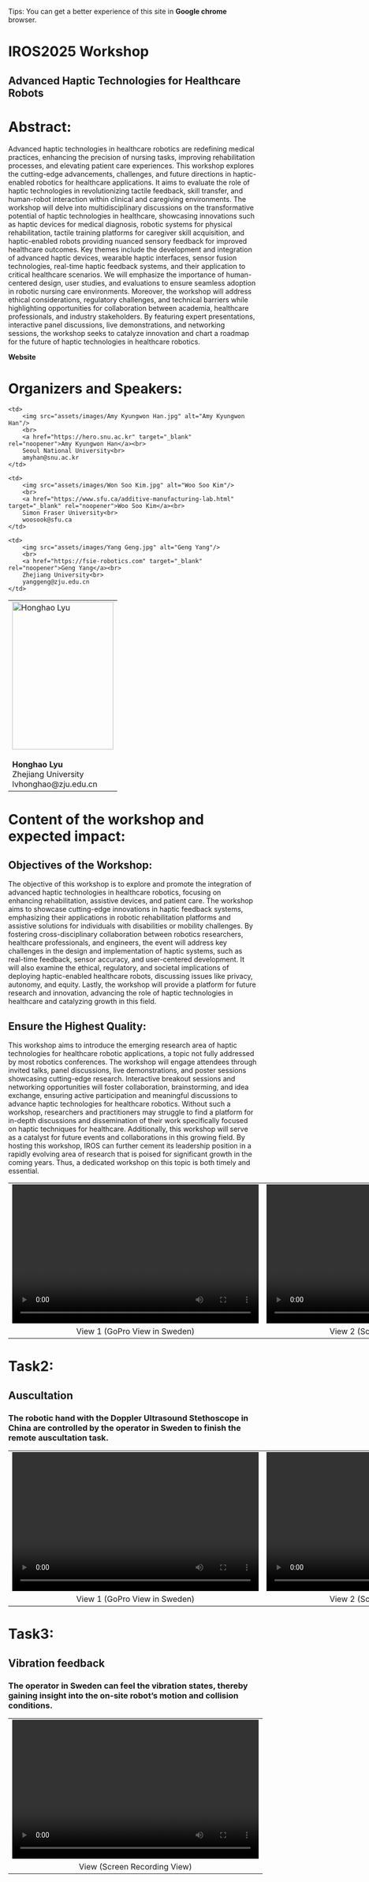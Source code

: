 Tips: You can get a better experience of this site in [Google chrome](https://www.google.com/chrome) browser.

# IROS2025 Workshop
## Advanced Haptic Technologies for Healthcare Robots

<!-- <p align='center'>
<img src="https://honghaolyu.github.io/intercontinental-teleoperation/assets/images/teleop-dualarm.gif" width="400" height="240" alt="demo of dualarm teleop"/>
<img src="https://honghaolyu.github.io/intercontinental-teleoperation/assets/images/teleop-grasp.gif" width="400" height="240" alt="demo of dualarm grasp"/>
</p> -->

# Abstract:
Advanced haptic technologies in healthcare robotics are redefining medical practices, enhancing the precision of nursing tasks, improving rehabilitation processes, and elevating patient care experiences. This workshop explores the cutting-edge advancements, challenges, and future directions in haptic-enabled robotics for healthcare applications. It aims to evaluate the role of haptic technologies in revolutionizing tactile feedback, skill transfer, and human-robot interaction within clinical and caregiving environments. The workshop will delve into multidisciplinary discussions on the transformative potential of haptic technologies in healthcare, showcasing innovations such as haptic devices for medical diagnosis, robotic systems for physical rehabilitation, tactile training platforms for caregiver skill acquisition, and haptic-enabled robots providing nuanced sensory feedback for improved healthcare outcomes. Key themes include the development and integration of advanced haptic devices, wearable haptic interfaces, sensor fusion technologies, real-time haptic feedback systems, and their application to critical healthcare scenarios. We will emphasize the importance of human-centered design, user studies, and evaluations to ensure seamless adoption in robotic nursing care environments. Moreover, the workshop will address ethical considerations, regulatory challenges, and technical barriers while highlighting opportunities for collaboration between academia, healthcare professionals, and industry stakeholders. By featuring expert presentations, interactive panel discussions, live demonstrations, and networking sessions, the workshop seeks to catalyze innovation and chart a roadmap for the future of haptic technologies in healthcare robotics.

[Website](https://fsie-robotics.com/IROS2025-Workshop-AHFHR)

# Organizers and Speakers:

<!DOCTYPE html>
<html lang="zh">
<head> 
<meta charset="utf-8"> 
<title>Organizers and Speakers</title> 
<style>
    table {
        width: 1000px;
        border-collapse: collapse;
    }

    td {
        background-color: #FFFFFF;
        width: 250px;
        text-align: center; 
        vertical-align: middle;
        padding: 10px;
    }

    img {
        width: 205px;
        height: 300px;
        display: block; 
        margin: 0 auto; 
    }

    a {
        text-decoration: none;
        font-weight: bold;
    }
</style>
</head>
<body>
 
<table border="0">
<tr>
    <td>
        <img src="assets/images/Lyu Honghao img.jpg" alt="Honghao Lyu"/>
        <br>
        <a href="https://fsie-robotics.com" target="_blank" rel="noopener">Honghao Lyu</a><br>
        Zhejiang University<br>
        lvhonghao@zju.edu.cn
    </td>

    <td>
        <img src="assets/images/Amy Kyungwon Han.jpg" alt="Amy Kyungwon Han"/>
        <br>
        <a href="https://hero.snu.ac.kr" target="_blank" rel="noopener">Amy Kyungwon Han</a><br>
        Seoul National University<br>
        amyhan@snu.ac.kr
    </td>

    <td>
        <img src="assets/images/Won Soo Kim.jpg" alt="Woo Soo Kim"/>
        <br>
        <a href="https://www.sfu.ca/additive-manufacturing-lab.html" target="_blank" rel="noopener">Woo Soo Kim</a><br>
        Simon Fraser University<br>
        woosook@sfu.ca
    </td>

    <td>
        <img src="assets/images/Yang Geng.jpg" alt="Geng Yang"/>
        <br>
        <a href="https://fsie-robotics.com" target="_blank" rel="noopener">Geng Yang</a><br>
        Zhejiang University<br>
        yanggeng@zju.edu.cn
    </td>
</tr>
</table>
 
</body>
</html>


# Content of the workshop and expected impact:
## Objectives of the Workshop:
The objective of this workshop is to explore and promote the integration of advanced haptic technologies in healthcare robotics, focusing on enhancing rehabilitation, assistive devices, and patient care. The workshop aims to showcase cutting-edge innovations in haptic feedback systems, emphasizing their applications in robotic rehabilitation platforms and assistive solutions for individuals with disabilities or mobility challenges. By fostering cross-disciplinary collaboration between robotics researchers, healthcare professionals, and engineers, the event will address key challenges in the design and implementation of haptic systems, such as real-time feedback, sensor accuracy, and user-centered development. It will also examine the ethical, regulatory, and societal implications of deploying haptic-enabled healthcare robots, discussing issues like privacy, autonomy, and equity. Lastly, the workshop will provide a platform for future research and innovation, advancing the role of haptic technologies in healthcare and catalyzing growth in this field.

## Ensure the Highest Quality:
This workshop aims to introduce the emerging research area of haptic technologies for healthcare robotic applications, a topic not fully addressed by most robotics conferences. The workshop will engage attendees through invited talks, panel discussions, live demonstrations, and poster sessions showcasing cutting-edge research. Interactive breakout sessions and networking opportunities will foster collaboration, brainstorming, and idea exchange, ensuring active participation and meaningful discussions to advance haptic technologies for healthcare robotics. Without such a workshop, researchers and practitioners may struggle to find a platform for in-depth discussions and dissemination of their work specifically focused on haptic techniques for healthcare. Additionally, this workshop will serve as a catalyst for future events and collaborations in this growing field. By hosting this workshop, IROS can further cement its leadership position in a rapidly evolving area of research that is poised for significant growth in the coming years. Thus, a dedicated workshop on this topic is both timely and essential.

<table align='center'>
<tr>
<td align='center' valign="middle"> <video src="assets\media\zip\workpiece insertion_view2.mp4" type="video/mp4" controls="controls" width="500" height="282"> 您的浏览器不支持播放该视频！</video> </td>
<td align='center' valign="middle"> <video src="assets\media\zip\workpiece insertion_view1.mp4" type="video/mp4" controls="controls" width="500" height="282"> 您的浏览器不支持播放该视频！</video> </td>
</tr>
<tr>
<td align='center'> View 1 (GoPro View in Sweden) </td>
<td align='center'> View 2 (Screen Recording View) </td>
</tr>
</table>

# Task2:
## Auscultation

### The robotic hand with the Doppler Ultrasound Stethoscope in China are controlled by the operator in Sweden to finish the remote auscultation task.

<table align='center'>
<tr>
<td align='center' valign="middle"> <video src="assets\media\zip\auscultation_view2.mp4" type="video/mp4" controls="controls" width="500" height="282"> 您的浏览器不支持播放该视频！</video> </td>
<td align='center' valign="middle"> <video src="assets\media\zip\auscultation_view1.mp4" type="video/mp4" controls="controls" width="500" height="282"> 您的浏览器不支持播放该视频！</video> </td>
</tr>
<tr>
<td align='center'> View 1 (GoPro View in Sweden) </td>
<td align='center'> View 2 (Screen Recording View) </td>
</tr>
</table>

# Task3:
## Vibration feedback
### The operator in Sweden can feel the vibration states, thereby gaining insight into the on-site robot’s motion and collision conditions.

<table>
<tr>
<!-- <td align='center' valign="middle"> <video src="https://honghaolyu.github.io/GuLiM-motion-transfer/assets/media/zip/degree30-P1 (2)_batch.mp4" type="video/mp4" controls="controls" width="500" height="282"> 您的浏览器不支持播放该视频！</video> </td> -->
<td align='center' valign="middle"> <video src="assets\media\zip\vibration feedback.mp4" type="video/mp4" controls="controls" width="500" height="282"> 您的浏览器不支持播放该视频！</video> </td>
</tr>
<tr>
<!-- <td align='center'> DMM </td> -->
<td align='center'> View (Screen Recording View) </td>
</tr>
</table>